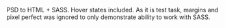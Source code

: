 PSD to HTML + SASS. Hover states included.
As it is test task, margins and pixel perfect was ignored to only demonstrate ability to work with SASS.

